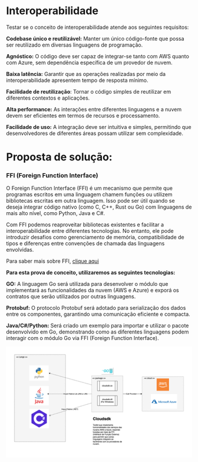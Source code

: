 # Interoperabilidade 

Testar se o conceito de interoperabilidade atende aos seguintes requisitos:

**Codebase único e reutilizável:** Manter um único código-fonte que possa ser reutilizado em diversas linguagens de programação.

**Agnóstico:** O código deve ser capaz de integrar-se tanto com AWS quanto com Azure, sem dependência específica de um provedor de nuvem.

**Baixa latência:** Garantir que as operações realizadas por meio da interoperabilidade apresentem tempo de resposta mínimo.

**Facilidade de reutilização**: Tornar o código simples de reutilizar em diferentes contextos e aplicações.

**Alta performance:** As interações entre diferentes linguagens e a nuvem devem ser eficientes em termos de recursos e processamento.

**Facilidade de uso:** A integração deve ser intuitiva e simples, permitindo que desenvolvedores de diferentes áreas possam utilizar sem complexidade.

# Proposta de solução: 

### FFI (Foreign Function Interface)

O Foreign Function Interface (FFI) é um mecanismo que permite que programas escritos em uma linguagem chamem funções ou utilizem bibliotecas escritas em outra linguagem. Isso pode ser útil quando se deseja integrar código nativo (como C, C++, Rust ou Go) com linguagens de mais alto nível, como Python, Java e C#.

Com FFI podemos reaproveitar bibliotecas existentes e facilitar a interoperabilidade entre diferentes tecnologias. No entanto, ele pode introduzir desafios como gerenciamento de memória, compatibilidade de tipos e diferenças entre convenções de chamada das linguagens envolvidas.

Para saber mais sobre FFI, [clique aqui]()

**Para esta prova de conceito, utilizaremos as seguintes tecnologias:**

**GO:** A linguagem Go será utilizada para desenvolver o módulo que implementará as funcionalidades da nuvem (AWS e Azure) e exporá os contratos que serão utilizados por outras linguagens.

**Protobuf:** O protocolo Protobuf será adotado para serialização dos dados entre os componentes, garantindo uma comunicação eficiente e compacta.

**Java/C#/Python:** Será criado um exemplo para importar e utilizar o pacote desenvolvido em Go, demonstrando como as diferentes linguagens podem interagir com o módulo Go via FFI (Foreign Function Interface).

![proposta](./doc/ffi.drawio.png)







  

